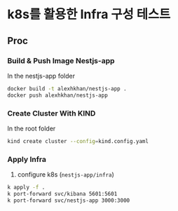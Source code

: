 # k8s를 활용한 Infra 구성 테스트

## Proc

### Build & Push Image Nestjs-app

In the nestjs-app folder

```bash
docker build -t alexhkhan/nestjs-app .
docker push alexhkhan/nestjs-app
```

### Create Cluster With KIND

In the root folder

```bash
kind create cluster --config=kind.config.yaml
```

### Apply Infra

1. configure k8s (`nestjs-app/infra`)

```bash
k apply -f .
k port-forward svc/kibana 5601:5601
k port-forward svc/nestjs-app 3000:3000
```

